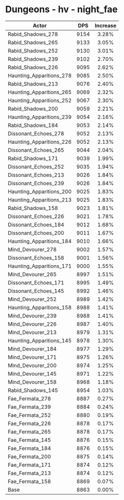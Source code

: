 # Dungeons - hv - night_fae
| Actor | DPS | Increase |
|---|:---:|:---:|
|Rabid_Shadows_278|9154|3.28%|
|Rabid_Shadows_265|9133|3.05%|
|Rabid_Shadows_252|9130|3.01%|
|Rabid_Shadows_239|9102|2.70%|
|Rabid_Shadows_226|9095|2.62%|
|Haunting_Apparitions_278|9085|2.50%|
|Rabid_Shadows_213|9076|2.40%|
|Haunting_Apparitions_265|9069|2.32%|
|Haunting_Apparitions_252|9067|2.30%|
|Rabid_Shadows_200|9059|2.21%|
|Haunting_Apparitions_239|9054|2.16%|
|Rabid_Shadows_184|9053|2.14%|
|Dissonant_Echoes_278|9052|2.13%|
|Haunting_Apparitions_226|9052|2.13%|
|Dissonant_Echoes_265|9044|2.04%|
|Rabid_Shadows_171|9039|1.99%|
|Dissonant_Echoes_252|9035|1.94%|
|Dissonant_Echoes_213|9026|1.84%|
|Dissonant_Echoes_239|9026|1.84%|
|Haunting_Apparitions_200|9025|1.83%|
|Haunting_Apparitions_213|9025|1.83%|
|Rabid_Shadows_158|9023|1.81%|
|Dissonant_Echoes_226|9021|1.78%|
|Dissonant_Echoes_184|9012|1.68%|
|Dissonant_Echoes_200|9011|1.67%|
|Haunting_Apparitions_184|9010|1.66%|
|Mind_Devourer_278|9002|1.57%|
|Dissonant_Echoes_158|9001|1.56%|
|Haunting_Apparitions_171|9000|1.55%|
|Mind_Devourer_265|8997|1.51%|
|Dissonant_Echoes_171|8995|1.49%|
|Dissonant_Echoes_145|8992|1.46%|
|Mind_Devourer_252|8989|1.42%|
|Haunting_Apparitions_158|8988|1.41%|
|Mind_Devourer_239|8988|1.41%|
|Mind_Devourer_226|8987|1.40%|
|Mind_Devourer_213|8979|1.31%|
|Haunting_Apparitions_145|8978|1.30%|
|Mind_Devourer_184|8977|1.29%|
|Mind_Devourer_171|8975|1.26%|
|Mind_Devourer_200|8974|1.25%|
|Mind_Devourer_145|8971|1.22%|
|Mind_Devourer_158|8968|1.18%|
|Rabid_Shadows_145|8954|1.03%|
|Fae_Fermata_278|8887|0.27%|
|Fae_Fermata_239|8884|0.24%|
|Fae_Fermata_252|8880|0.19%|
|Fae_Fermata_226|8878|0.17%|
|Fae_Fermata_265|8878|0.17%|
|Fae_Fermata_145|8876|0.15%|
|Fae_Fermata_184|8876|0.15%|
|Fae_Fermata_200|8875|0.14%|
|Fae_Fermata_171|8874|0.12%|
|Fae_Fermata_213|8874|0.12%|
|Fae_Fermata_158|8869|0.07%|
|Base|8863|0.00%|
